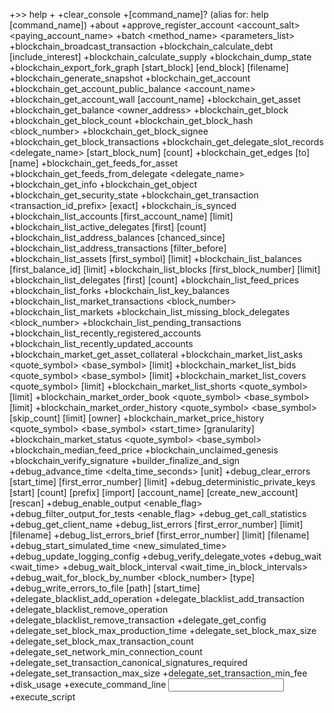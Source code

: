 +>> help
+
+clear_console
+[command_name]? (alias for: help [command_name])
+about
+approve_register_account <account_salt> <paying_account_name>
+batch <method_name> <parameters_list>
+blockchain_broadcast_transaction <trx>
+blockchain_calculate_debt <asset> [include_interest]
+blockchain_calculate_supply <asset>
+blockchain_dump_state <path>
+blockchain_export_fork_graph [start_block] [end_block] [filename]
+blockchain_generate_snapshot <filename>
+blockchain_get_account <account>
+blockchain_get_account_public_balance <account_name>
+blockchain_get_account_wall [account_name]
+blockchain_get_asset <asset>
+blockchain_get_balance <owner_address>
+blockchain_get_block <block>
+blockchain_get_block_count
+blockchain_get_block_hash <block_number>
+blockchain_get_block_signee <block>
+blockchain_get_block_transactions <block>
+blockchain_get_delegate_slot_records <delegate_name> [start_block_num] [count]
+blockchain_get_edges <from> [to] [name]
+blockchain_get_feeds_for_asset <asset>
+blockchain_get_feeds_from_delegate <delegate_name>
+blockchain_get_info
+blockchain_get_object <id>
+blockchain_get_security_state
+blockchain_get_transaction <transaction_id_prefix> [exact]
+blockchain_is_synced
+blockchain_list_accounts [first_account_name] [limit]
+blockchain_list_active_delegates [first] [count]
+blockchain_list_address_balances <addr> [chanced_since]
+blockchain_list_address_transactions <addr> [filter_before]
+blockchain_list_assets [first_symbol] [limit]
+blockchain_list_balances [first_balance_id] [limit]
+blockchain_list_blocks [first_block_number] [limit]
+blockchain_list_delegates [first] [count]
+blockchain_list_feed_prices
+blockchain_list_forks
+blockchain_list_key_balances <key>
+blockchain_list_market_transactions <block_number>
+blockchain_list_markets
+blockchain_list_missing_block_delegates <block_number>
+blockchain_list_pending_transactions
+blockchain_list_recently_registered_accounts
+blockchain_list_recently_updated_accounts
+blockchain_market_get_asset_collateral <symbol>
+blockchain_market_list_asks <quote_symbol> <base_symbol> [limit]
+blockchain_market_list_bids <quote_symbol> <base_symbol> [limit]
+blockchain_market_list_covers <quote_symbol> [limit]
+blockchain_market_list_shorts <quote_symbol> [limit]
+blockchain_market_order_book <quote_symbol> <base_symbol> [limit]
+blockchain_market_order_history <quote_symbol> <base_symbol> [skip_count] [limit] [owner]
+blockchain_market_price_history <quote_symbol> <base_symbol> <start_time> <duration> [granularity]
+blockchain_market_status <quote_symbol> <base_symbol>
+blockchain_median_feed_price <symbol>
+blockchain_unclaimed_genesis
+blockchain_verify_signature <signer> <hash> <signature>
+builder_finalize_and_sign <builder>
+debug_advance_time <delta_time_seconds> [unit]
+debug_clear_errors [start_time] [first_error_number] [limit]
+debug_deterministic_private_keys [start] [count] [prefix] [import] [account_name] [create_new_account] [rescan]
+debug_enable_output <enable_flag>
+debug_filter_output_for_tests <enable_flag>
+debug_get_call_statistics
+debug_get_client_name
+debug_list_errors [first_error_number] [limit] [filename]
+debug_list_errors_brief [first_error_number] [limit] [filename]
+debug_start_simulated_time <new_simulated_time>
+debug_update_logging_config
+debug_verify_delegate_votes
+debug_wait <wait_time>
+debug_wait_block_interval <wait_time_in_block_intervals>
+debug_wait_for_block_by_number <block_number> [type]
+debug_write_errors_to_file [path] [start_time]
+delegate_blacklist_add_operation <id>
+delegate_blacklist_add_transaction <id>
+delegate_blacklist_remove_operation <id>
+delegate_blacklist_remove_transaction <id>
+delegate_get_config
+delegate_set_block_max_production_time <time>
+delegate_set_block_max_size <size>
+delegate_set_block_max_transaction_count <count>
+delegate_set_network_min_connection_count <count>
+delegate_set_transaction_canonical_signatures_required <required>
+delegate_set_transaction_max_size <size>
+delegate_set_transaction_min_fee <fee>
+disk_usage
+execute_command_line <input>
+execute_script <script>
+get_info
+get_registration_requests
+help [command_name]
+http_start_server [port]
+mail_archive_message <message_id>
+mail_cancel_message <message_id>
+mail_check_new_messages [get_old_messages]
+mail_fetch_inventory <owner> <start_time> [limit]
+mail_fetch_message <inventory_id>
+mail_get_archive_messages
+mail_get_message <message_id>
+mail_get_messages_from <sender>
+mail_get_messages_in_conversation <account_one> <account_two>
+mail_get_messages_to <recipient>
+mail_get_processing_messages
+mail_inbox
+mail_remove_message <message_id>
+mail_retry_send <message_id>
+mail_send <from> <to> <subject> <body> [reply_to]
+mail_store_message <message>
+meta_help
+network_add_node <node> [command]
+network_broadcast_transaction <transaction_to_broadcast>
+network_get_advanced_node_parameters
+network_get_block_propagation_data <block_hash>
+network_get_connection_count
+network_get_info
+network_get_peer_info [not_firewalled]
+network_get_transaction_propagation_data <transaction_id>
+network_get_upnp_info
+network_get_usage_stats
+network_list_potential_peers
+network_set_advanced_node_parameters <params>
+network_set_allowed_peers <allowed_peers>
+ntp_update_time
+request_register_account <account>
+rpc_set_password [password]
+rpc_set_username [username]
+rpc_start_server [port]
+stop
+validate_address <address>
+wallet_account_balance [account_name]
+wallet_account_balance_extended [account_name]
+wallet_account_balance_ids [account_name]
+wallet_account_create <account_name> [private_data]
+wallet_account_list_public_keys <account_name>
+wallet_account_order_list [account_name] [limit]
+wallet_account_register <account_name> <pay_from_account> [public_data] [delegate_pay_rate] [account_type]
+wallet_account_rename <current_account_name> <new_account_name>
+wallet_account_retract <account_to_retract> <pay_from_account>
+wallet_account_set_approval <account_name> [approval]
+wallet_account_set_favorite <account_name> [is_favorite]
+wallet_account_transaction_history [account_name] [asset_symbol] [limit] [start_block_num] [end_block_num]
+wallet_account_update_active_key <account_to_update> <pay_from_account> [new_active_key]
+wallet_account_update_private_data <account_name> [private_data]
+wallet_account_update_registration <account_name> <pay_from_account> [public_data] [delegate_pay_rate]
+wallet_account_vote_summary [account_name]
+wallet_account_yield [account_name]
+wallet_add_contact_account <account_name> <account_key>
+wallet_add_transaction_note_experimental <transaction_id> <note>
+wallet_address_create <account_name> [label] [legacy_network_byte]
+wallet_asset_authorize_key <paying_account> <symbol> <address> [meta]
+wallet_asset_create <symbol> <asset_name> <issuer_name> <description> <maximum_share_supply> <precision> [public_data] [is_market_issued]
+wallet_asset_issue <amount> <symbol> <to_account_name> [memo_message]
+wallet_asset_update <symbol> [name] [description] [public_data] [maximum_share_supply] [precision] [issuer_transaction_fee] [flags] [issuer_permissions] [issuer_account_name] [required_sigs] [authority]
+wallet_backup_create <json_filename>
+wallet_backup_restore <json_filename> <wallet_name> <imported_wallet_passphrase>
+wallet_balance_set_vote_info <balance_id> [voter_address] [vote_method] [sign_and_broadcast] [builder_path]
+wallet_builder_add_signature <builder> [broadcast] [builder_path]
+wallet_builder_file_add_signature [broadcast] [builder_path]
+wallet_burn <amount_to_burn> <asset_symbol> <from_account_name> <for_or_against> <to_account_name> [public_message] [anonymous]
+wallet_change_passphrase <passphrase>
+wallet_check_sharedrop
+wallet_check_vote_proportion <account>
+wallet_close
+wallet_collect_genesis_balances <account_name>
+wallet_collect_vested_balances <account_name>
+wallet_create <wallet_name> <new_passphrase> [brain_key]
+wallet_delegate_set_block_production <delegate_name> <enabled>
+wallet_delegate_update_signing_key <authorizing_account_name> <delegate_name> <signing_key>
+wallet_delegate_withdraw_pay <delegate_name> <to_account_name> <amount_to_withdraw>
+wallet_dump_private_key <input>
+wallet_escrow_summary [account_name]
+wallet_generate_brain_seed
+wallet_get_account <account_name>
+wallet_get_account_public_address <account_name>
+wallet_get_info
+wallet_get_name
+wallet_get_pending_transaction_errors [filename]
+wallet_get_setting <name>
+wallet_get_transaction <transaction_id>
+wallet_get_transaction_fee [symbol]
+wallet_import_bitcoin <wallet_filename> <passphrase> <account_name>
+wallet_import_electrum <wallet_filename> <passphrase> <account_name>
+wallet_import_keyhotee <firstname> <middlename> <lastname> <brainkey> <keyhoteeid>
+wallet_import_keys_from_json <json_filename> <imported_wallet_passphrase> <account>
+wallet_import_private_key <wif_key> [account_name] [create_new_account] [rescan]
+wallet_list
+wallet_list_accounts
+wallet_list_favorite_accounts
+wallet_list_my_accounts
+wallet_list_unregistered_accounts
+wallet_lock
+wallet_login_finish <server_key> <client_key> <client_signature>
+wallet_login_start <server_account>
+wallet_mail_create <sender> <subject> <body> [reply_to]
+wallet_mail_encrypt <recipient> <plaintext>
+wallet_mail_open <recipient> <ciphertext>
+wallet_market_add_collateral <from_account_name> <cover_id> <real_quantity_collateral_to_add>
+wallet_market_batch_update <cancel_order_ids> <new_orders> <sign>
+wallet_market_cancel_order <order_id>
+wallet_market_cancel_orders <order_ids>
+wallet_market_cover <from_account_name> <quantity> <quantity_symbol> <cover_id>
+wallet_market_order_list <base_symbol> <quote_symbol> [limit] [account_name]
+wallet_market_submit_ask <from_account_name> <sell_quantity> <sell_quantity_symbol> <ask_price> <ask_price_symbol> [allow_stupid_ask]
+wallet_market_submit_bid <from_account_name> <quantity> <quantity_symbol> <base_price> <base_symbol> [allow_stupid_bid]
+wallet_market_submit_relative_ask <from_account_name> <sell_quantity> <sell_quantity_symbol> <relative_ask_price> <ask_price_symbol> [limit_ask_price]
+wallet_market_submit_relative_bid <from_account_name> <quantity> <quantity_symbol> <relative_price> <base_symbol> [limit_price]
+wallet_market_submit_short <from_account_name> <short_collateral> <collateral_symbol> <interest_rate> <quote_symbol> [short_price_limit]
+wallet_multisig_deposit <amount> <symbol> <from_name> <m> <addresses> [vote_method]
+wallet_multisig_get_balance_id <m> <addresses>
+wallet_multisig_withdraw_start <amount> <symbol> <from> <to_address> [vote_method] [builder_path]
+wallet_object_create <account> [user_data] [m] [owners]
+wallet_object_list <account>
+wallet_object_transfer <paying_account_name> <object_id> <m> <owners> [sign_and_broadcast]
+wallet_object_update <paying_account_name> <object_id> [user_data] [sign_and_broadcast]
+wallet_open <wallet_name>
+wallet_publish_feeds <delegate_account> <symbol_to_price_map>
+wallet_publish_feeds_multi_experimental <symbol_to_price_map>
+wallet_publish_price_feed <delegate_account> <price> <asset_symbol>
+wallet_publish_slate <publishing_account_name> [paying_account_name]
+wallet_publish_version <publishing_account_name> [paying_account_name]
+wallet_rebroadcast_transaction <transaction_id>
+wallet_recover_accounts <accounts_to_recover> [maximum_number_of_attempts]
+wallet_recover_transaction <transaction_id_prefix> [recipient_account]
+wallet_regenerate_keys <account_name> <max_key_number>
+wallet_release_escrow <pay_fee_with_account_name> <escrow_balance_id> <released_by_account> [amount_to_sender] [amount_to_receiver]
+wallet_remove_contact_account <account_name>
+wallet_remove_transaction <transaction_id>
+wallet_repair_records [collecting_account_name]
+wallet_rescan_blockchain [first_block_number] [num_blocks] [fast_scan]
+wallet_scan_transaction <transaction_id> [overwrite_existing]
+wallet_scan_transaction_experimental <transaction_id> [overwrite_existing]
+wallet_set_automatic_backups <enabled>
+wallet_set_edge <paying_account> <from> <to> <name> <value>
+wallet_set_preferred_mail_servers <account_name> <server_list> [paying_account]
+wallet_set_setting <name> <value>
+wallet_set_transaction_expiration_time <seconds>
+wallet_set_transaction_fee <fee>
+wallet_set_transaction_scanning <enabled>
+wallet_sign_hash <signer> <hash>
+wallet_transaction_history_experimental [account_name]
+wallet_transfer <amount_to_transfer> <asset_symbol> <from_account_name> <to_account_name> [memo_message] [vote_method]
+wallet_transfer_from <amount_to_transfer> <asset_symbol> <paying_account_name> <from_account_name> <to_account_name> [memo_message] [vote_method]
+wallet_transfer_from_with_escrow <amount_to_transfer> <asset_symbol> <paying_account_name> <from_account_name> <to_account_name> <escrow_account_name> [agreement] [memo_message] [vote_method]
+wallet_transfer_to_address <amount_to_transfer> <asset_symbol> <from_account_name> <to_address> [memo_message] [vote_method]
+wallet_transfer_to_legacy_address <amount_to_transfer> <asset_symbol> <from_account_name> <to_address> [memo_message] [vote_method]
+wallet_transfer_to_public_account <amount_to_transfer> <asset_symbol> <from_account_name> <to_account_name> [memo_message] [vote_method]
+wallet_unlock <timeout> <passphrase>
+wallet_verify_titan_deposit <transaction_id_prefix>
+wallet_withdraw_from_address <amount> <symbol> <from_address> <to> [vote_method] [sign_and_broadcast] [builder_path]
+wallet_withdraw_from_legacy_address <amount> <symbol> <from_address> <to> [vote_method] [sign_and_broadcast] [builder_path]